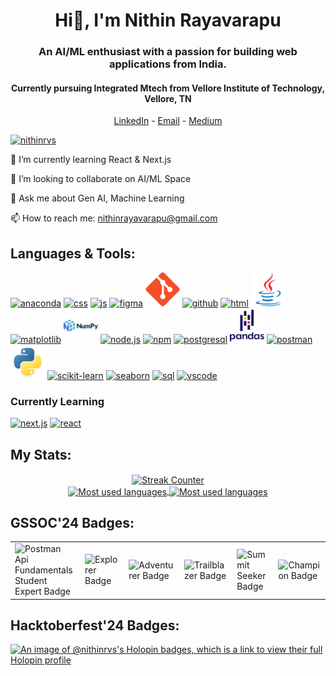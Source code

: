 <h1 align="center">Hi👋, I'm Nithin Rayavarapu</h1>
<h3 align="center">An AI/ML enthusiast with a passion for building web applications from India.</h3>
<h4 align="center">Currently pursuing Integrated Mtech from Vellore Institute of Technology, Vellore, TN</h4>
<p align="center">
  <p align="center">
    <a href="https://www.linkedin.com/in/rayavarapu-nithin/">LinkedIn</a> - 
    <a href="mailto:nithinrayavarapu@gmail.com">Email</a> - 
    <a href="https://medium.com/@rvsnithin">Medium</a>
  </p>
</p>

<p align="left"> <a href="https://github.com/ryo-ma/github-profile-trophy"><img src="https://github-profile-trophy.vercel.app/?username=nithinrvs" alt="nithinrvs" /></a> </p>


<!--🔭 I’m currently working on ... -->
🌱 I’m currently learning React & Next.js

👯 I’m looking to collaborate on AI/ML Space
<!--🤔 I’m looking for help with ... -->
💬 Ask me about Gen AI, Machine Learning

📫 How to reach me: nithinrayavarapu@gmail.com
<!--
😄 Pronouns: ...
⚡ Fun fact: ... 

Special Moments from My Life:
- 🏆 
- 💡
-->

<h2>Languages & Tools:</h2>
<p>
    <a href="https://www.anaconda.com/" target="_blank" rel="noreferrer"><img src="https://skillicons.dev/icons?i=anaconda" alt="anaconda" width="55" height="55"/></a>
    <a href="https://www.w3schools.com/css/" target="_blank" rel="noreferrer"><img src="https://skillicons.dev/icons?i=css" alt="css" width="55" height="55"/></a>
    <a href="https://developer.mozilla.org/en-US/docs/Web/JavaScript" target="_blank" rel="noreferrer"><img src="https://skillicons.dev/icons?i=js" alt="js" width="55" height="55"/></a>
    <a href="https://www.figma.com/" target="_blank" rel="noreferrer"><img src="https://www.vectorlogo.zone/logos/figma/figma-icon.svg" alt="figma" width="55" height="55"/></a>
    <a href="https://git-scm.com/" target="_blank" rel="noreferrer"><img src="https://github.com/devicons/devicon/blob/master/icons/git/git-original.svg" alt="git" width="55" height="55"/></a>
    <a href="https://github.com/" target="_blank" rel="noreferrer"><img src="https://skillicons.dev/icons?i=github" alt="github" width="55" height="55"/></a>
    <a href="https://www.w3.org/html/" target="_blank" rel="noreferrer"><img src="https://skillicons.dev/icons?i=html" alt="html" width="55" height="55"/></a>
    <a href="https://www.java.com" target="_blank" rel="noreferrer"><img src="https://github.com/devicons/devicon/blob/master/icons/java/java-original.svg" alt="java" width="55" height="55"/></a>
    <a href="https://matplotlib.org/" target="_blank" rel="noreferrer"><img src="https://upload.wikimedia.org/wikipedia/commons/8/84/Matplotlib_icon.svg" alt="matplotlib" width="55" height="55"/></a>
    <a href="https://numpy.org/" target="_blank" rel="noreferrer"><img src="https://github.com/devicons/devicon/blob/master/icons/numpy/numpy-original-wordmark.svg" alt="numpy" width="55" height="55"/></a>
    <a href="https://nodejs.org/" target="_blank" rel="noreferrer"><img src="https://skillicons.dev/icons?i=nodejs" alt="node.js" width="55" height="55"/></a>
    <a href="https://www.npmjs.com/" target="_blank" rel="noreferrer"><img src="https://skillicons.dev/icons?i=npm" alt="npm" width="55" height="55"/></a>
    <a href="https://www.postgresql.org/" target="_blank" rel="noreferrer"><img src="https://skillicons.dev/icons?i=postgres" alt="postgresql" width="55" height="55"/></a>
    <a href="https://pandas.pydata.org/" target="_blank" rel="noreferrer"><img src="https://github.com/devicons/devicon/blob/master/icons/pandas/pandas-original-wordmark.svg" alt="pandas" width="55" height="55"/></a>
    <a href="https://www.postman.com/" target="_blank" rel="noreferrer"><img src="https://skillicons.dev/icons?i=postman" alt="postman" width="55" height="55"/></a>
    <a href="https://www.python.org/" target="_blank" rel="noreferrer"><img src="https://github.com/devicons/devicon/blob/master/icons/python/python-original.svg" alt="python" width="55" height="55"/></a>
    <a href="https://scikit-learn.org/" target="_blank" rel="noreferrer"><img src="https://upload.wikimedia.org/wikipedia/commons/0/05/Scikit_learn_logo_small.svg" alt="scikit-learn" width="55" height="55"/></a>
    <a href="https://seaborn.pydata.org/" target="_blank" rel="noreferrer"><img src="https://seaborn.pydata.org/_images/logo-mark-lightbg.svg" alt="seaborn" width="55" height="55"/></a>
    <a href="https://www.mysql.com/" target="_blank" rel="noreferrer"><img src="https://skillicons.dev/icons?i=mysql" alt="sql" width="55" height="55"/></a>
    <a href="https://code.visualstudio.com/" target="_blank" rel="noreferrer"><img src="https://skillicons.dev/icons?i=vscode" alt="vscode" width="55" height="55"/></a>
</p>

<h3>Currently Learning</h3>
<p>
    <a href="https://nextjs.org/" target="_blank" rel="noreferrer"><img src="https://skillicons.dev/icons?i=nextjs" alt="next.js" width="55" height="55"/></a>
    <a href="https://reactjs.org/" target="_blank" rel="noreferrer"><img src="https://skillicons.dev/icons?i=react" alt="react" width="55" height="55"/></a>
</p>


<h2 align="left">My Stats:</h2>
<div align="center">
  <a href="https://github.com/nithinrvs">
      <img align="center" src="https://github-readme-streak-stats.herokuapp.com/?user=nithinrvs&theme=dark" height="180em" alt="Streak Counter" /> <br />
      <img align="center" src="https://github-readme-stats.vercel.app/api?username=nithinrvs&rank_icon=github&theme=dark" height="170em" alt="Most used languages" />
      <img align="center" src="https://github-readme-stats.vercel.app/api/top-langs/?username=nithinrvs&theme=dark&include_all_commits=true&count_private=true&layout=compact" height="170em" alt="Most used languages" />
  </a>
</div>

<h2>GSSOC'24 Badges: </h2>
<table align="center">
  <tr>
    <td><img src="https://raw.githubusercontent.com/GSSoC24/Postman-Challenge/main/docs/assets/Postman%20White.png" width="55" height="55" alt="Postman Api Fundamentals Student Expert Badge" /></td>
    <td><img src="https://raw.githubusercontent.com/GSSoC24/Postman-Challenge/main/docs/assets/1.png" width="55" height="55" alt="Explorer Badge" /></td>
    <td><img src="https://raw.githubusercontent.com/GSSoC24/Postman-Challenge/main/docs/assets/2.png" width="55" height="55" alt="Adventurer Badge" /></td>
    <td><img src="https://raw.githubusercontent.com/GSSoC24/Postman-Challenge/main/docs/assets/3.png" width="55" height="55" alt="Trailblazer Badge" /></td>
    <td><img src="https://raw.githubusercontent.com/GSSoC24/Postman-Challenge/main/docs/assets/4.png" width="55" height="55" alt="Summit Seeker Badge" /></td>
    <td><img src="https://raw.githubusercontent.com/GSSoC24/Postman-Challenge/main/docs/assets/5.png" width="55" height="55" alt="Champion Badge" /></td>
  </tr>
</table>

<h2>Hacktoberfest'24 Badges: </h2>

[![An image of @nithinrvs's Holopin badges, which is a link to view their full Holopin profile](https://holopin.me/nithinrvs)](https://holopin.io/@nithinrvs)

<!--
**nithinrvs/nithinrvs** is a ✨ _special_ ✨ repository because its `README.md` (this file) appears on your GitHub profile.

Here are some ideas to get you started:

- 🔭 I’m currently working on ...
- 🌱 I’m currently learning ...
- 👯 I’m looking to collaborate on ...
- 🤔 I’m looking for help with ...
- 💬 Ask me about ...
- 📫 How to reach me: ...
- 😄 Pronouns: ...
- ⚡ Fun fact: ...
-->
